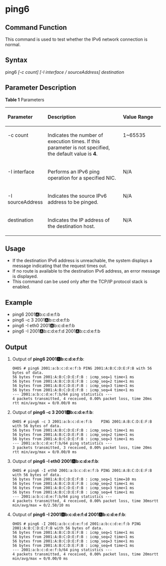 # ping6<a name="EN-US_TOPIC_0000001052451611"></a>

## Command Function<a name="section1057291313393"></a>

This command is used to test whether the IPv6 network connection is normal.

## Syntax<a name="section199901315123919"></a>

ping6  _\[-c count\] \[-I interface / sourceAddress\] destination_

## Parameter Description<a name="section4679319113919"></a>

**Table  1**  Parameters

<a name="table2742mcpsimp"></a>
<table><thead align="left"><tr id="row2748mcpsimp"><th class="cellrowborder" valign="top" width="21%" id="mcps1.2.4.1.1"><p id="p2750mcpsimp"><a name="p2750mcpsimp"></a><a name="p2750mcpsimp"></a><strong id="b9059409211170"><a name="b9059409211170"></a><a name="b9059409211170"></a>Parameter</strong></p>
</th>
<th class="cellrowborder" valign="top" width="52%" id="mcps1.2.4.1.2"><p id="p2752mcpsimp"><a name="p2752mcpsimp"></a><a name="p2752mcpsimp"></a><strong id="b189621522143614"><a name="b189621522143614"></a><a name="b189621522143614"></a>Description</strong></p>
</th>
<th class="cellrowborder" valign="top" width="27%" id="mcps1.2.4.1.3"><p id="p2754mcpsimp"><a name="p2754mcpsimp"></a><a name="p2754mcpsimp"></a><strong id="b1322365521170"><a name="b1322365521170"></a><a name="b1322365521170"></a>Value Range</strong></p>
</th>
</tr>
</thead>
<tbody><tr id="row2755mcpsimp"><td class="cellrowborder" valign="top" width="21%" headers="mcps1.2.4.1.1 "><p id="p2757mcpsimp"><a name="p2757mcpsimp"></a><a name="p2757mcpsimp"></a>-c count</p>
</td>
<td class="cellrowborder" valign="top" width="52%" headers="mcps1.2.4.1.2 "><p id="p2759mcpsimp"><a name="p2759mcpsimp"></a><a name="p2759mcpsimp"></a>Indicates the number of execution times. If this parameter is not specified, the default value is <strong id="b1769545815488"><a name="b1769545815488"></a><a name="b1769545815488"></a>4</strong>.</p>
</td>
<td class="cellrowborder" valign="top" width="27%" headers="mcps1.2.4.1.3 "><p id="p2761mcpsimp"><a name="p2761mcpsimp"></a><a name="p2761mcpsimp"></a>1~65535</p>
</td>
</tr>
<tr id="row2762mcpsimp"><td class="cellrowborder" valign="top" width="21%" headers="mcps1.2.4.1.1 "><p id="p2764mcpsimp"><a name="p2764mcpsimp"></a><a name="p2764mcpsimp"></a>-I interface</p>
</td>
<td class="cellrowborder" valign="top" width="52%" headers="mcps1.2.4.1.2 "><p id="p2766mcpsimp"><a name="p2766mcpsimp"></a><a name="p2766mcpsimp"></a>Performs an IPv6 ping operation for a specified NIC.</p>
</td>
<td class="cellrowborder" valign="top" width="27%" headers="mcps1.2.4.1.3 "><p id="p2768mcpsimp"><a name="p2768mcpsimp"></a><a name="p2768mcpsimp"></a>N/A</p>
</td>
</tr>
<tr id="row2769mcpsimp"><td class="cellrowborder" valign="top" width="21%" headers="mcps1.2.4.1.1 "><p id="p2771mcpsimp"><a name="p2771mcpsimp"></a><a name="p2771mcpsimp"></a>-I sourceAddress</p>
</td>
<td class="cellrowborder" valign="top" width="52%" headers="mcps1.2.4.1.2 "><p id="p2773mcpsimp"><a name="p2773mcpsimp"></a><a name="p2773mcpsimp"></a>Indicates the source IPv6 address to be pinged.</p>
</td>
<td class="cellrowborder" valign="top" width="27%" headers="mcps1.2.4.1.3 "><p id="p2775mcpsimp"><a name="p2775mcpsimp"></a><a name="p2775mcpsimp"></a>N/A</p>
</td>
</tr>
<tr id="row84173618410"><td class="cellrowborder" valign="top" width="21%" headers="mcps1.2.4.1.1 "><p id="p141163619410"><a name="p141163619410"></a><a name="p141163619410"></a>destination</p>
</td>
<td class="cellrowborder" valign="top" width="52%" headers="mcps1.2.4.1.2 "><p id="p134111362417"><a name="p134111362417"></a><a name="p134111362417"></a>Indicates the IP address of the destination host.</p>
</td>
<td class="cellrowborder" valign="top" width="27%" headers="mcps1.2.4.1.3 "><p id="p134173611412"><a name="p134173611412"></a><a name="p134173611412"></a>N/A</p>
</td>
</tr>
</tbody>
</table>

## Usage<a name="section1127917226399"></a>

-   If the destination IPv6 address is unreachable, the system displays a message indicating that the request times out.
-   If no route is available to the destination IPv6 address, an error message is displayed.
-   This command can be used only after the TCP/IP protocol stack is enabled.

## Example<a name="section7211192553917"></a>

-   ping6 2001:a:b:c:d:e:f:b
-   ping6 -c 3 2001:a:b:c:d:e:f:b
-   ping6 -I eth0 2001:a:b:c:d:e:f:b
-   ping6 -I 2001:a:b:c:d:e:f:d 2001:a:b:c:d:e:f:b

## Output<a name="section4846145221215"></a>

1.  Output of  **ping6 2001:a:b:c:d:e:f:b**:

    ```
    OHOS # ping6 2001:a:b:c:d:e:f:b PING 2001:A:B:C:D:E:F:B with 56 bytes of data.
    56 bytes from 2001:A:B:C:D:E:F:B : icmp_seq=1 time<1 ms
    56 bytes from 2001:A:B:C:D:E:F:B : icmp_seq=2 time<1 ms
    56 bytes from 2001:A:B:C:D:E:F:B : icmp_seq=3 time<1 ms
    56 bytes from 2001:A:B:C:D:E:F:B : icmp_seq=4 time<1 ms
    --- 2001:a:b:c:d:e:f:b/64 ping statistics ---
    4 packets transmitted, 4 received, 0.00% packet loss, time 20ms
    rtt min/avg/max = 0/0.00/0 ms
    ```

2.  Output of  **ping6 -c 3 2001:a:b:c:d:e:f:b**:

    ```
    OHOS # ping6 -c 3 2001:a:b:c:d:e:f:b    PING 2001:A:B:C:D:E:F:B with 56 bytes of data.
    56 bytes from 2001:A:B:C:D:E:F:B : icmp_seq=1 time<1 ms
    56 bytes from 2001:A:B:C:D:E:F:B : icmp_seq=2 time<1 ms
    56 bytes from 2001:A:B:C:D:E:F:B : icmp_seq=3 time<1 ms
    --- 2001:a:b:c:d:e:f:b/64 ping statistics ---
    3 packets transmitted, 3 received, 0.00% packet loss, time 20ms
    rtt min/avg/max = 0/0.00/0 ms
    ```

3.  Output of  **ping6 -I eth0 2001:a:b:c:d:e:f:b**:

    ```
    OHOS # ping6 -I eth0 2001:a:b:c:d:e:f:b PING 2001:A:B:C:D:E:F:B with 56 bytes of data.
    56 bytes from 2001:A:B:C:D:E:F:B : icmp_seq=1 time=10 ms
    56 bytes from 2001:A:B:C:D:E:F:B : icmp_seq=2 time<1 ms
    56 bytes from 2001:A:B:C:D:E:F:B : icmp_seq=3 time<1 ms
    56 bytes from 2001:A:B:C:D:E:F:B : icmp_seq=4 time<1 ms
    --- 2001:a:b:c:d:e:f:b/64 ping statistics ---
    4 packets transmitted, 4 received, 0.00% packet loss, time 30msrtt min/avg/max = 0/2.50/10 ms
    ```

4.  Output of  **ping6 -I 2001:a:b:c:d:e:f:d 2001:a:b:c:d:e:f:b**:

    ```
    OHOS # ping6 -I 2001:a:b:c:d:e:f:d 2001:a:b:c:d:e:f:b PING 2001:A:B:C:D:E:F:B with 56 bytes of data.
    56 bytes from 2001:A:B:C:D:E:F:B : icmp_seq=1 time<1 ms
    56 bytes from 2001:A:B:C:D:E:F:B : icmp_seq=2 time<1 ms
    56 bytes from 2001:A:B:C:D:E:F:B : icmp_seq=3 time<1 ms
    56 bytes from 2001:A:B:C:D:E:F:B : icmp_seq=4 time<1 ms
    --- 2001:a:b:c:d:e:f:b/64 ping statistics ---
    4 packets transmitted, 4 received, 0.00% packet loss, time 20msrtt min/avg/max = 0/0.00/0 ms
    ```


